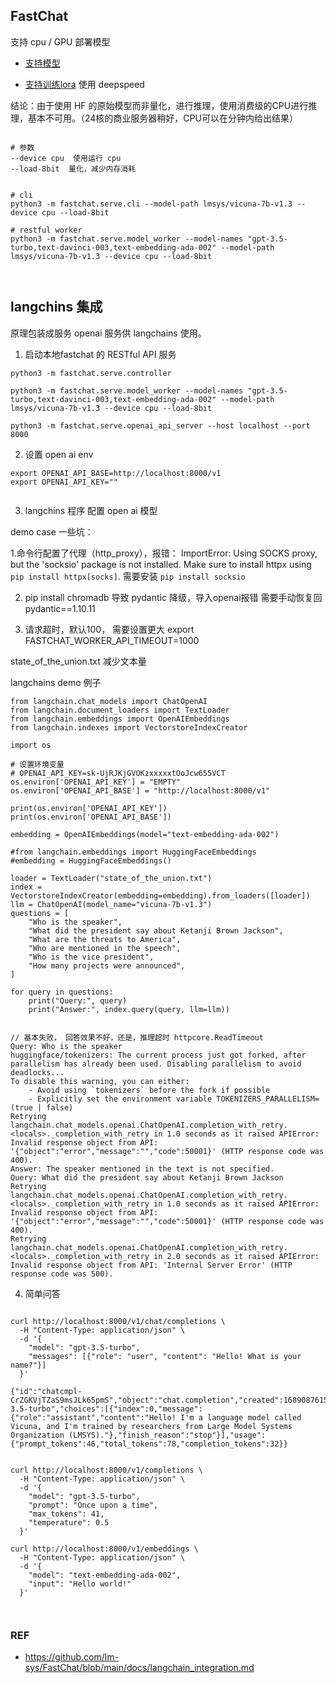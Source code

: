 ## FastChat

支持 cpu / GPU 部署模型

- [支持模型](https://github.com/lm-sys/FastChat/blob/main/docs/model_support.md)

- [支持训练lora](https://github.com/lm-sys/FastChat/blob/main/docs/training.md) 使用 deepspeed 


结论：由于使用 HF 的原始模型而非量化，进行推理，使用消费级的CPU进行推理，基本不可用。（24核的商业服务器稍好，CPU可以在分钟内给出结果）


```

# 参数
--device cpu  使用运行 cpu
--load-8bit  量化，减少内存消耗


# cli
python3 -m fastchat.serve.cli --model-path lmsys/vicuna-7b-v1.3 --device cpu --load-8bit 

# restful worker 
python3 -m fastchat.serve.model_worker --model-names "gpt-3.5-turbo,text-davinci-003,text-embedding-ada-002" --model-path lmsys/vicuna-7b-v1.3 --device cpu --load-8bit 



```



## langchins 集成

原理包装成服务 openai 服务供 langchains 使用。

1. 启动本地fastchat 的 RESTful API 服务

```
python3 -m fastchat.serve.controller

python3 -m fastchat.serve.model_worker --model-names "gpt-3.5-turbo,text-davinci-003,text-embedding-ada-002" --model-path lmsys/vicuna-7b-v1.3 --device cpu --load-8bit 

python3 -m fastchat.serve.openai_api_server --host localhost --port 8000

```
2. 设置 open ai env

```
export OPENAI_API_BASE=http://localhost:8000/v1
export OPENAI_API_KEY=""


```

3. langchins 程序 配置 open ai 模型


demo case 一些坑：

1.命令行配置了代理（http_proxy），报错：
ImportError: Using SOCKS proxy, but the 'socksio' package is not installed. Make sure to install httpx using `pip install httpx[socks]`.
需要安装 `pip install socksio`

2. pip install chromadb 导致 pydantic 降级，导入openai报错
需要手动恢复回 pydantic==1.10.11

3. 请求超时，默认100， 需要设置更大
export FASTCHAT_WORKER_API_TIMEOUT=1000

state_of_the_union.txt 减少文本量


langchains demo 例子
```
from langchain.chat_models import ChatOpenAI
from langchain.document_loaders import TextLoader
from langchain.embeddings import OpenAIEmbeddings
from langchain.indexes import VectorstoreIndexCreator

import os

# 设置环境变量
# OPENAI_API_KEY=sk-UjRJKjGVOKzxxxxxtOoJcw655VCT
os.environ['OPENAI_API_KEY'] = "EMPTY"
os.environ['OPENAI_API_BASE'] = "http://localhost:8000/v1"

print(os.environ['OPENAI_API_KEY'])
print(os.environ['OPENAI_API_BASE'])

embedding = OpenAIEmbeddings(model="text-embedding-ada-002")

#from langchain.embeddings import HuggingFaceEmbeddings
#embedding = HuggingFaceEmbeddings()

loader = TextLoader("state_of_the_union.txt")
index = VectorstoreIndexCreator(embedding=embedding).from_loaders([loader])
llm = ChatOpenAI(model_name="vicuna-7b-v1.3")
questions = [
    "Who is the speaker",
    "What did the president say about Ketanji Brown Jackson",
    "What are the threats to America",
    "Who are mentioned in the speech",
    "Who is the vice president",
    "How many projects were announced",
]

for query in questions:
    print("Query:", query)
    print("Answer:", index.query(query, llm=llm))


```


```
// 基本失败， 回答效果不好，还是，推理超时 httpcore.ReadTimeout
Query: Who is the speaker
huggingface/tokenizers: The current process just got forked, after parallelism has already been used. Disabling parallelism to avoid deadlocks...
To disable this warning, you can either:
	- Avoid using `tokenizers` before the fork if possible
	- Explicitly set the environment variable TOKENIZERS_PARALLELISM=(true | false)
Retrying langchain.chat_models.openai.ChatOpenAI.completion_with_retry.<locals>._completion_with_retry in 1.0 seconds as it raised APIError: Invalid response object from API: '{"object":"error","message":"","code":50001}' (HTTP response code was 400).
Answer: The speaker mentioned in the text is not specified.
Query: What did the president say about Ketanji Brown Jackson
Retrying langchain.chat_models.openai.ChatOpenAI.completion_with_retry.<locals>._completion_with_retry in 1.0 seconds as it raised APIError: Invalid response object from API: '{"object":"error","message":"","code":50001}' (HTTP response code was 400).
Retrying langchain.chat_models.openai.ChatOpenAI.completion_with_retry.<locals>._completion_with_retry in 2.0 seconds as it raised APIError: Invalid response object from API: 'Internal Server Error' (HTTP response code was 500).

```

4. 简单问答

```

curl http://localhost:8000/v1/chat/completions \
  -H "Content-Type: application/json" \
  -d '{
    "model": "gpt-3.5-turbo",
    "messages": [{"role": "user", "content": "Hello! What is your name?"}]
  }'

{"id":"chatcmpl-CrZGKVjTZaS9msJLk65pmS","object":"chat.completion","created":1689087615,"model":"gpt-3.5-turbo","choices":[{"index":0,"message":{"role":"assistant","content":"Hello! I'm a language model called Vicuna, and I'm trained by researchers from Large Model Systems Organization (LMSYS)."},"finish_reason":"stop"}],"usage":{"prompt_tokens":46,"total_tokens":78,"completion_tokens":32}}


curl http://localhost:8000/v1/completions \
  -H "Content-Type: application/json" \
  -d '{
    "model": "gpt-3.5-turbo",
    "prompt": "Once upon a time",
    "max_tokens": 41,
    "temperature": 0.5
  }'

curl http://localhost:8000/v1/embeddings \
  -H "Content-Type: application/json" \
  -d '{
    "model": "text-embedding-ada-002",
    "input": "Hello world!"
  }'



```


### REF
- https://github.com/lm-sys/FastChat/blob/main/docs/langchain_integration.md




